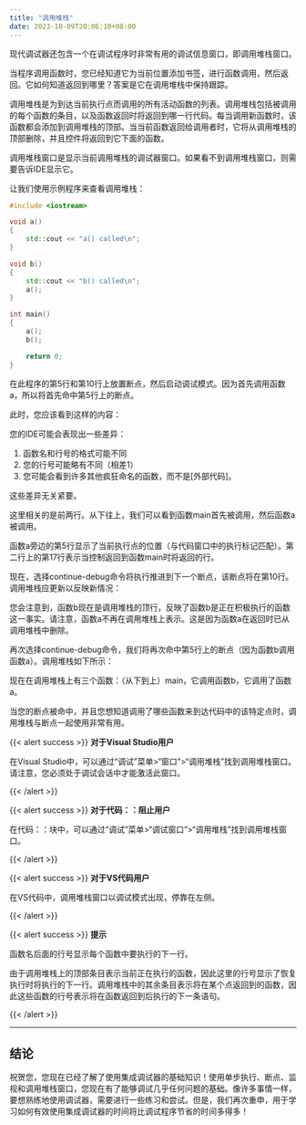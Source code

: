 ```yaml
---
title: "调用堆栈"
date: 2023-10-09T20:06:10+08:00
---
```


现代调试器还包含一个在调试程序时非常有用的调试信息窗口，即调用堆栈窗口。

当程序调用函数时，您已经知道它为当前位置添加书签，进行函数调用，然后返回。它如何知道返回到哪里？答案是它在调用堆栈中保持跟踪。

调用堆栈是为到达当前执行点而调用的所有活动函数的列表。调用堆栈包括被调用的每个函数的条目，以及函数返回时将返回到哪一行代码。每当调用新函数时，该函数都会添加到调用堆栈的顶部。当当前函数返回给调用者时，它将从调用堆栈的顶部删除，并且控件将返回到它下面的函数。

调用堆栈窗口是显示当前调用堆栈的调试器窗口。如果看不到调用堆栈窗口，则需要告诉IDE显示它。

让我们使用示例程序来查看调用堆栈：

```C++
#include <iostream>

void a()
{
	std::cout << "a() called\n";
}

void b()
{
	std::cout << "b() called\n";
	a();
}

int main()
{
	a();
	b();

	return 0;
}
```

在此程序的第5行和第10行上放置断点，然后启动调试模式。因为首先调用函数a，所以将首先命中第5行上的断点。

此时，您应该看到这样的内容：

您的IDE可能会表现出一些差异：

1. 函数名和行号的格式可能不同
2. 您的行号可能略有不同（相差1）
3. 您可能会看到许多其他疯狂命名的函数，而不是\[外部代码\]。


这些差异无关紧要。

这里相关的是前两行。从下往上，我们可以看到函数main首先被调用，然后函数a被调用。

函数a旁边的第5行显示了当前执行点的位置（与代码窗口中的执行标记匹配）。第二行上的第17行表示当控制返回到函数main时将返回的行。

现在，选择continue-debug命令将执行推进到下一个断点，该断点将在第10行。调用堆栈应更新以反映新情况：

您会注意到，函数b现在是调用堆栈的顶行，反映了函数b是正在积极执行的函数这一事实。请注意，函数a不再在调用堆栈上表示。这是因为函数a在返回时已从调用堆栈中删除。

再次选择continue-debug命令，我们将再次命中第5行上的断点（因为函数b调用函数a）。调用堆栈如下所示：

现在在调用堆栈上有三个函数：（从下到上）main，它调用函数b，它调用了函数a。

当您的断点被命中，并且您想知道调用了哪些函数来到达代码中的该特定点时，调用堆栈与断点一起使用非常有用。

{{< alert success >}}
**对于Visual Studio用户**

在Visual Studio中，可以通过“调试”菜单>“窗口”>“调用堆栈”找到调用堆栈窗口。请注意，您必须处于调试会话中才能激活此窗口。

{{< /alert >}}

{{< alert success >}}
**对于代码：：阻止用户**

在代码：：块中，可以通过“调试”菜单>“调试窗口”>“调用堆栈”找到调用堆栈窗口。

{{< /alert >}}

{{< alert success >}}
**对于VS代码用户**

在VS代码中，调用堆栈窗口以调试模式出现，停靠在左侧。

{{< /alert >}}

{{< alert success >}}
**提示**

函数名后面的行号显示每个函数中要执行的下一行。

由于调用堆栈上的顶部条目表示当前正在执行的函数，因此这里的行号显示了恢复执行时将执行的下一行。调用堆栈中的其余条目表示将在某个点返回到的函数，因此这些函数的行号表示将在函数返回到后执行的下一条语句。

{{< /alert >}}

***
## 结论

祝贺您，您现在已经了解了使用集成调试器的基础知识！使用单步执行、断点、监视和调用堆栈窗口，您现在有了能够调试几乎任何问题的基础。像许多事情一样，要想熟练地使用调试器，需要进行一些练习和尝试。但是，我们再次重申，用于学习如何有效使用集成调试器的时间将比调试程序节省的时间多得多！

